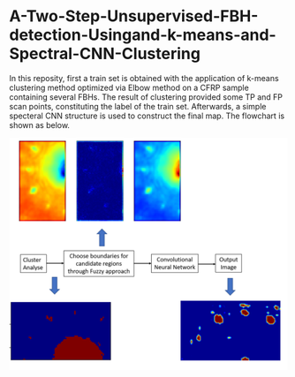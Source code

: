 # A-Two-Step-Unsupervised-FBH-detection-Usingand-k-means-and-Spectral-CNN-Clustering
In this reposity, first a train set is obtained with the application of k-means clustering method optimized via Elbow method on a CFRP sample containing several FBHs. The result of clustering provided some TP and FP scan points, constituting the label of the train set. Afterwards, a simple specteral CNN structure is used to construct the final map. The flowchart is shown as below. 

<p align="center">
  <img src="https://github.com/ErfanBrv/A-Two-Step-Unsupervised-FBH-detection-Usingand-k-means-and-Spectral-CNN-Clustering/blob/main/Flowchart.png?raw=true" alt="Sublime's custom image"/>
</p>




